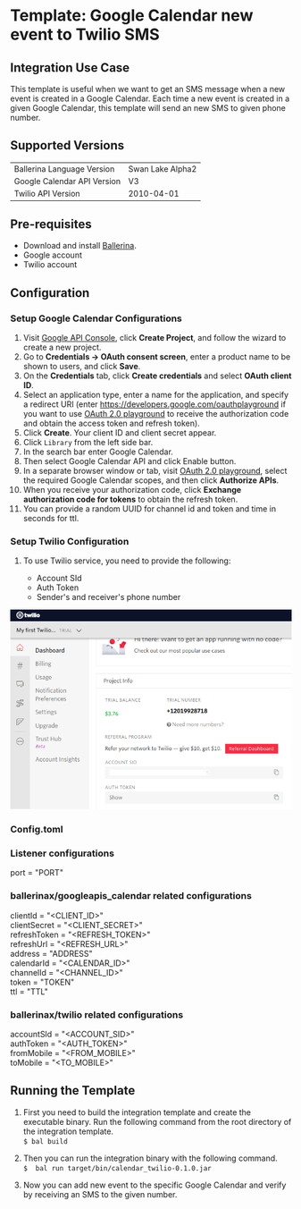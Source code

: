 # Template: Google Calendar new event to Twilio SMS
## Integration Use Case
This template is useful when we want to get an SMS message when a new event is created in a Google Calendar. 
Each time a new event is created in a given Google Calendar, this template will send an new SMS to
given phone number. 


## Supported Versions

<table>
  <tr>
   <td>Ballerina Language Version
   </td>
   <td>Swan Lake Alpha2
   </td>
  </tr>
  <tr>
   <td>Google Calendar API Version
   </td>
   <td>V3
   </td>
  </tr>
  <tr>
   <td>Twilio API Version
   </td>
   <td>2010-04-01
   </td>
  </tr>
</table>

## Pre-requisites
* Download and install [Ballerina](https://ballerinalang.org/downloads/).
* Google account
* Twilio account

## Configuration
### Setup Google Calendar Configurations

1. Visit [Google API Console](https://console.developers.google.com), click **Create Project**, and follow the wizard to create a new project.
2. Go to **Credentials -> OAuth consent screen**, enter a product name to be shown to users, and click **Save**.
3. On the **Credentials** tab, click **Create credentials** and select **OAuth client ID**. 
4. Select an application type, enter a name for the application, and specify a redirect URI (enter https://developers.google.com/oauthplayground if you want to use 
[OAuth 2.0 playground](https://developers.google.com/oauthplayground) to receive the authorization code and obtain the 
access token and refresh token). 
5. Click **Create**. Your client ID and client secret appear. 
6. Click `Library` from the left side bar.
7. In the search bar enter Google Calendar.
8. Then select Google Calendar API and click Enable button.
9. In a separate browser window or tab, visit [OAuth 2.0 playground](https://developers.google.com/oauthplayground), select the required Google Calendar scopes, and then click **Authorize APIs**.
10. When you receive your authorization code, click **Exchange authorization code for tokens** to obtain the refresh token.
11. You can provide a random UUID for channel id and token and time in seconds for ttl.

### Setup Twilio Configuration

1.  To use Twilio service, you need to provide the following:

       - Account SId
       - Auth Token
       - Sender's and receiver's phone number

![image](docs/dashboardTokens.png)

### Config.toml 

### Listener configurations
port = "PORT"

### ballerinax/googleapis_calendar related configurations 

clientId = "<CLIENT_ID>"  
clientSecret = "<CLIENT_SECRET>"  
refreshToken = "<REFRESH_TOKEN>"  
refreshUrl = "<REFRESH_URL>"  
address = "ADDRESS"  
calendarId = "<CALENDAR_ID>"  
channelId = "<CHANNEL_ID>"  
token = "TOKEN"   
ttl = "TTL"   

### ballerinax/twilio related configurations  

accountSId = "<ACCOUNT_SID>"  
authToken = "<AUTH_TOKEN>"  
fromMobile = "<FROM_MOBILE>"  
toMobile = "<TO_MOBILE>"  


## Running the Template

1. First you need to build the integration template and create the executable binary. Run the following command from the 
root directory of the integration template.   
`$ bal build`

2. Then you can run the integration binary with the following command.  
`$  bal run target/bin/calendar_twilio-0.1.0.jar`

3. Now you can add new event to the specific Google Calendar and verify by receiving an SMS to the given number.
